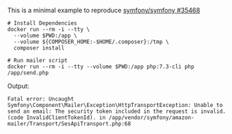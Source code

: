 
This is a minimal example to reproduce [symfony/symfony #35468](https://github.com/symfony/symfony/issues/35468)

```
# Install Dependencies
docker run --rm -i --tty \
  --volume $PWD:/app \
  --volume ${COMPOSER_HOME:-$HOME/.composer}:/tmp \
  composer install

# Run mailer script
docker run --rm -i --tty --volume $PWD:/app php:7.3-cli php /app/send.php
```

Output:
```shell script
Fatal error: Uncaught Symfony\Component\Mailer\Exception\HttpTransportException: Unable to send an email: The security token included in the request is invalid. (code InvalidClientTokenId). in /app/vendor/symfony/amazon-mailer/Transport/SesApiTransport.php:68
```